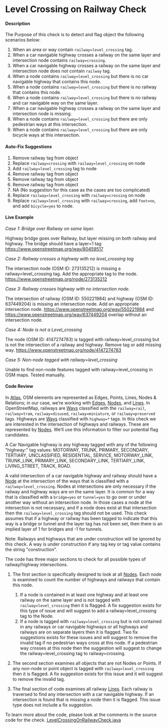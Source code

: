 # Level Crossing on Railway Check

#### Description

The Purpose of this check is to detect and flag object the following scenarios below:

1. When an area or way contain `railway=level_crossing` tag.
2. When a car navigable highway crosses a railway on the same layer and intersection node contains `railway=crossing`.
3. When a car navigable highway crosses a railway on the same layer and intersection node does not contain `railway` tag.
4. When a node contains `railway=level_crossing` but there is no car navigable highway that contains this node.
5. When a node contains `railway=level_crossing` but there is no railway that contains this node.
6. When a node contains `railway=level_crossing` but there is no railway and car navigable way on the same layer.
7. When a car navigable highway crosses a railway on the same layer and intersection node is missing.
8. When a node contains `railway=level_crossing` but there are only pedestrian ways at this intersection.
9. When a node contains `railway=level_crossing` but there are only bicycle ways at this intersection.

#### Auto-Fix Suggestions

1. Remove railway tag from object
2. Replace `railway=crossing` with `railway=level_crossing` on node
3. Add `railway=level_crossing` tag to node
4. Remove railway tag from object
5. Remove railway tag from object
6. Remove railway tag from object
7. NA (No suggestion for this case as the cases are too complicated)
8. Replace `railway=level_crossing` with `railway=crossing` on node
9. Replace `railway=level_crossing` with `railway=crossing`, add `foot=no`, and add `bicycle=yes` to node.

#### Live Example

*Case 1: Bridge over Railway on same layer.*

Highway bridge goes over Railway, but layer missing on both railway and highway. The bridge should have a layer=1 tag
https://www.openstreetmap.org/way/80459517

*Case 2: Railway crosses a highway with no level_crossing tag*

The intersection node (OSM ID: 273135212) is missing a railway=level_crossing tag. Add the appropriate tag to the node.
https://www.openstreetmap.org/node/273135212

*Case 3: Railway crosses highway with no intersection node.*

The intersection of railway (OSM ID: 550221984) and highway (OSM ID: 637449204) is missing an intersection node. Add an appropriate intersection node.
https://www.openstreetmap.org/way/550221984 and https://www.openstreetmap.org/way/637449204 overlap without an intersection node.

*Case 4: Node is not a Level_crossing*

The node (OSM ID: 4147274783) is tagged with railway=level_crossing but is not the intersection of a railway and highway. Remove tag or add missing way.
https://www.openstreetmap.org/node/4147274783

*Case 5: Non-node tagged with railway=level_crossing*

Unable to find non-node features tagged with railway=level_crossing in OSM maps. Tested manually.

#### Code Review

In [Atlas](https://github.com/osmlab/atlas), OSM elements are represented as Edges, Points, Lines,
Nodes & Relations; in our case, we’re working with
[Edges](https://github.com/osmlab/atlas/blob/dev/src/main/java/org/openstreetmap/atlas/geography/atlas/items/Edge.java),
[Nodes](https://github.com/osmlab/atlas/blob/dev/src/main/java/org/openstreetmap/atlas/geography/atlas/items/Node.java), and
[Lines](https://github.com/osmlab/atlas/blob/dev/src/main/java/org/openstreetmap/atlas/geography/atlas/items/Line.java).
In OpenStreetMap, railways are [Ways](https://wiki.openstreetmap.org/wiki/Way) classified with
the `railway=rail`, `railway=tram`, `railway=disused`, `railway=miniature`, or `railway=preserved` tags. Highways are
[Ways](https://wiki.openstreetmap.org/wiki/Way) classified with `highway=*` tags. In this check we are interested in
the intersection of highways and railways. These are represented by [Nodes](https://wiki.openstreetmap.org/wiki/Node).
We’ll use this information to filter our potential flag candidates.

A Car Navigable highway is any highway tagged with any of the following "highway:" tag values: MOTORWAY, TRUNK,
PRIMARY, SECONDARY, TERTIARY, UNCLASSIFIED, RESIDENTIAL, SERVICE, MOTORWAY_LINK, TRUNK_LINK, PRIMARY_LINK,
SECONDARY_LINK, TERTIARY_LINK, LIVING_STREET, TRACK, ROAD.

A valid intersection of a car navigable highway and railway should have a [Node](https://wiki.openstreetmap.org/wiki/Node)
at the intersection of the ways that is classified with a `railway=level_crossing`. Nodes at intersections are only
necessary if the railway and highway ways are on the same layer. It is common for a way that is classified with a
`bridge=yes` or `tunnel=yes` to go over or under another way without an intersection node. In those cases a node at the
intersection is not necessary, and if a node does exist at that intersection then the `railway=level_crossing` tag
should not be used. This check assumes that if a highway or railway has been tagged to indicate that this way is a
bridge or tunnel and the layer tag has not been set, then there is an implied layer of 1 for bridges and -1 for
tunnels.

Note: Railways and highways that are under construction will be ignored by this check. A way is under construction if
any tag key or tag value contains the string "construction".

The code has three major sections to check for all possible types of railway/highway intersections.

1. The first section is specifically designed to look at all [Nodes](https://wiki.openstreetmap.org/wiki/Node). Each
node is examined to count the number of highways and railways that contain this node.
    1. If a node is contained in at least one highway and at least one railway on the same layer and is not tagged
    with `railway=level_crossing` then it is flagged. A fix suggestion exists for this type of issue and will suggest
    to add a railway=level_crossing tag to the Node.
    1. If a node is tagged with `railway=level_crossing` but is not contained in any railways or car navigable highways
or all highways and railways are on separate layers then it is flagged. Two fix suggestions exists for these issues and
will suggest to remove the invalid tag if no pedestrian ways cross at this node. If a pedestrian way crosses at this
node then the suggestion will suggest to change the railway=level_crossing tag to railway=crossing.

2. The second section examines all objects that are not Nodes or Points. If any non-node or point object is tagged
with `railway=level_crossing` then it is flagged. A fix suggestion exists for this issue and it will suggest to remove
the invalid tag.

3. The final section of code examines all railway [Lines](https://github.com/osmlab/atlas/blob/dev/src/main/java/org/openstreetmap/atlas/geography/atlas/items/Line.java).
Each railway is traversed to find any intersection with a car navigable highway. If an intersection is found that is
missing a node then it is flagged. This issue type does not include a fix suggestion.

To learn more about the code, please look at the comments in the source code for the check.
[LevelCrossingOnRailwayCheck.java](../../src/main/java/org/openstreetmap/atlas/checks/validation/intersections/LevelCrossingOnRailwayCheck.java)
